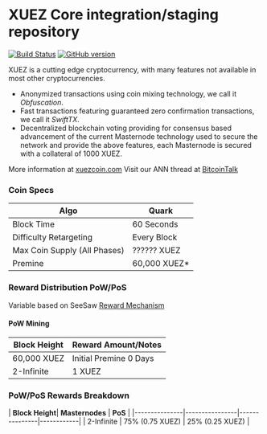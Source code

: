 XUEZ Core integration/staging repository
=====================================

[![Build Status]()](https://travis-ci.org/) [![GitHub version](https://badge.fury.io/gh)]()

XUEZ is a cutting edge cryptocurrency, with many features not available in most other cryptocurrencies.
- Anonymized transactions using coin mixing technology, we call it _Obfuscation_.
- Fast transactions featuring guaranteed zero confirmation transactions, we call it _SwiftTX_.
- Decentralized blockchain voting providing for consensus based advancement of the current Masternode
  technology used to secure the network and provide the above features, each Masternode is secured
  with a collateral of 1000 XUEZ.

More information at [xuezcoin.com](http://www.xuez.com) Visit our ANN thread at [BitcoinTalk](http://www.bitcointalk.org/index.php?topic=xxxxxxx)

### Coin Specs
| Algo                         | Quark |
|------------------------------|-----------------|
| Block Time                   | 60 Seconds      |
| Difficulty Retargeting       | Every Block     |
| Max Coin Supply (All Phases) | ?????? XUEZ |
| Premine                      | 60,000 XUEZ*    |

### Reward Distribution PoW/PoS
Variable based on SeeSaw [Reward Mechanism](https://pivx.org/knowledge-base/see-saw-rewards-mechanism)

#### PoW Mining 

|  **Block Height**       | **Reward Amount/Notes**  |
|-------------------------|--------------------------|
| 60,000 XUEZ             | Initial Premine 0 Days   |
| 2-Infinite              | 1 XUEZ                   |

### PoW/PoS Rewards Breakdown

| **Block Height**| **Masternodes** | **PoS**  |
|---------------|----------------|---------------|------------|
| 2-Infinite       | 75% (0.75 XUEZ)  | 25% (0.25 XUEZ) |


